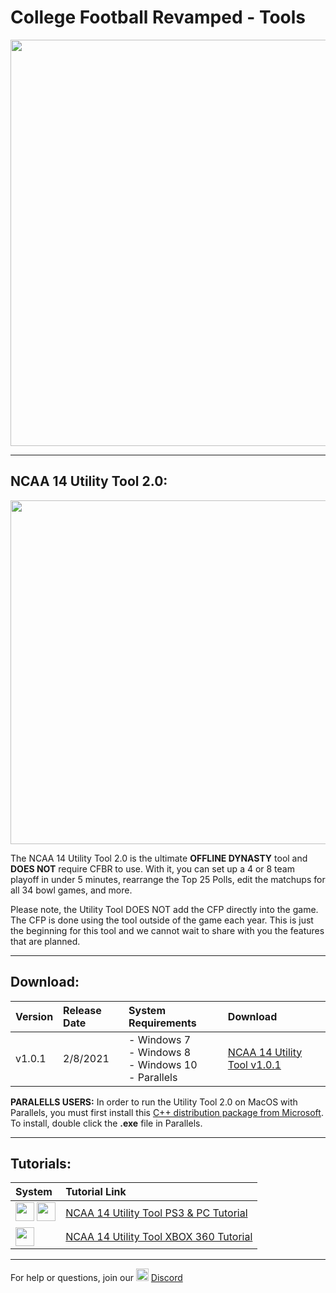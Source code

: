 # College Football Revamped - Tools

<p align="center">
  <img width="650" src="https://github.com/cfbrevamped/CFBR-Easy-Installer/blob/master/assets/images/CFBR.png">
</p>

---------
## NCAA 14 Utility Tool 2.0:

<p align="center">
  <img width="550" src="https://github.com/cfbrevamped/CFBR-Easy-Installer/blob/master/assets/images/utility-tool/4-team.PNG">
</p>

The NCAA 14 Utility Tool 2.0 is the ultimate **OFFLINE DYNASTY** tool and **DOES NOT** require CFBR to use. With it, you can set up a 4 or 8 team playoff in under 5 minutes, rearrange the Top 25 Polls, edit the matchups for all 34 bowl games, and more. 

Please note, the Utility Tool DOES NOT add the CFP directly into the game. The CFP is done using the tool outside of the game each year. This is just the beginning for this tool and we cannot wait to share with you the features that are planned.

---------
## Download:
| **Version** | **Release Date** | **System Requirements** | **Download** |
|:----|:----|:----|:----|
| v1.0.1 | 2/8/2021 | - Windows 7<br>- Windows 8<br>- Windows 10<br>- Parallels | [NCAA 14 Utility Tool v1.0.1](http://bit.ly/NCAA_UtilityTool)

**PARALELLS USERS:** In order to run the Utility Tool 2.0 on MacOS with Parallels, you must first install this [C++ distribution package from Microsoft](https://www.microsoft.com/en-us/download/details.aspx?id=26999). To install, double click the **.exe** file in Parallels.

---------
## Tutorials:

| **System** | **Tutorial Link** |
|:----|:----|
| <img height="30" src="https://raw.githubusercontent.com/cfbrevamped/CFBR-Easy-Installer/master/assets/images/PC.jpg"> <img height="30" src="https://raw.githubusercontent.com/cfbrevamped/CFBR-Easy-Installer/master/assets/images/PS3.png"> | [NCAA 14 Utility Tool PS3 & PC Tutorial](https://www.youtube.com/watch?v=pcJVEmalO5I)
| <img height="30" src="https://raw.githubusercontent.com/cfbrevamped/CFBR-Easy-Installer/master/assets/images/xbox-small.png"> | [NCAA 14 Utility Tool XBOX 360 Tutorial](https://youtu.be/0STocNpE7hc)

---------
For help or questions, join our <img width="20" src="https://logo-logos.com/wp-content/uploads/2018/03/Discord_icon.png"> [Discord](https://discord.com/invite/cfbr)
